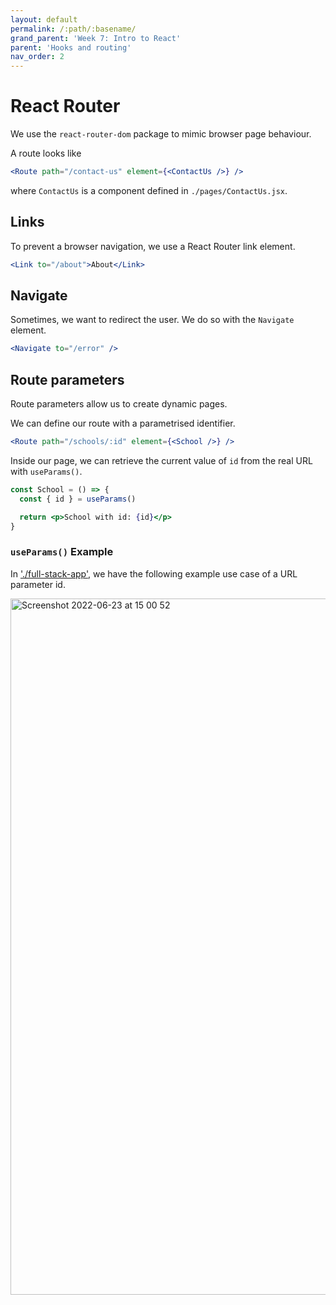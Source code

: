 ```yaml
---
layout: default
permalink: /:path/:basename/
grand_parent: 'Week 7: Intro to React'
parent: 'Hooks and routing'
nav_order: 2
---
```


# React Router

We use the `react-router-dom` package to mimic browser page behaviour.

A route looks like

```jsx
<Route path="/contact-us" element={<ContactUs />} />
```

where `ContactUs` is a component defined in `./pages/ContactUs.jsx`.

## Links

To prevent a browser navigation, we use a React Router link element.

```jsx
<Link to="/about">About</Link>
```

## Navigate

Sometimes, we want to redirect the user. We do so with the `Navigate` element.

```jsx
<Navigate to="/error" />
```

## Route parameters

Route parameters allow us to create dynamic pages.

We can define our route with a parametrised identifier.

```jsx
<Route path="/schools/:id" element={<School />} />
```

Inside our page, we can retrieve the current value of `id` from the real URL with `useParams()`.

```jsx
const School = () => {
  const { id } = useParams()

  return <p>School with id: {id}</p>
}
```

### `useParams()` Example

In ['./full-stack-app'](./full-stack-app), we have the following example use case of a URL parameter id.

<img width="1114" alt="Screenshot 2022-06-23 at 15 00 52" src="https://user-images.githubusercontent.com/7150842/175308049-1916a754-6a17-4139-b851-2d41242daa0b.png">
